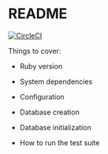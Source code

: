 # README
[![CircleCI](https://circleci.com/gh/BrendanJones44/OddsAre.svg?style=svg)](https://circleci.com/gh/BrendanJones44/OddsAre)

Things to cover:

* Ruby version

* System dependencies

* Configuration

* Database creation

* Database initialization

* How to run the test suite
